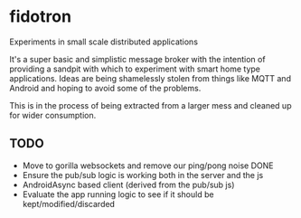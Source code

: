 # fidotron
Experiments in small scale distributed applications

It's a super basic and simplistic message broker with the intention of providing a sandpit 
with which to experiment with smart home type applications. Ideas are being shamelessly 
stolen from things like MQTT and Android and hoping to avoid some of the problems.

This is in the process of being extracted from a larger mess and cleaned up for wider
consumption.

## TODO
* Move to gorilla websockets and remove our ping/pong noise DONE
* Ensure the pub/sub logic is working both in the server and the js
* AndroidAsync based client (derived from the pub/sub js)
* Evaluate the app running logic to see if it should be kept/modified/discarded